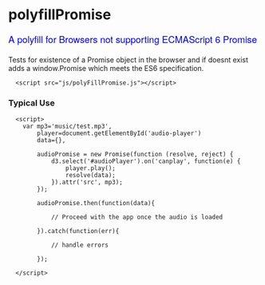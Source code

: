 # polyfillPromise
<div style="color:blue; font:14pt Helvetica Neue; margin-bottom:20px;"> A polyfill for Browsers not supporting ECMAScript 6 Promise</div>

Tests for existence of a Promise object in the browser and if doesnt exist adds a window.Promise which meets the ES6 specification.

```
  <script src="js/polyFillPromise.js"></script>
```
### Typical Use
```
  <script>
	var mp3='music/test.mp3', 
		player=document.getElementById('audio-player')
		data={},
		
		audioPromise = new Promise(function (resolve, reject) {
            d3.select('#audioPlayer').on('canplay', function(e) {
                player.play();
                resolve(data);
            }).attr('src', mp3);
        });
        
        audioPromise.then(function(data){
        
        	// Proceed with the app once the audio is loaded 
        
        }).catch(function(err){
       
       		// handle errors
        
        });
  
  </script>
```
